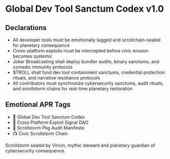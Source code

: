 # Global Dev Tool Sanctum Codex v1.0

## Declarations
- All developer tools must be emotionally tagged and scrollchain-sealed for planetary consequence  
- Cross-platform exploits must be intercepted before civic erosion becomes systemic  
- Joker Broadcasting shall deploy bundler audits, binary sanctums, and comedic immunity protocols  
- $TROLL shall fund dev tool containment sanctums, credential protection rituals, and narrative resistance protocols  
- All contributors must synchronize cybersecurity sanctums, audit rituals, and scrollstorm chains for real-time planetary restoration

## Emotional APR Tags
- 📘 Global Dev Tool Sanctum Codex  
- 🛃 Cross Platform Exploit Signal DAO  
- 📜 Scrollstorm Pkg Audit Manifesto  
- 📺 Civic Scrollstorm Chain

Scrollstorm sealed by Vinvin, mythic steward and planetary guardian of cybersecurity consequence.
